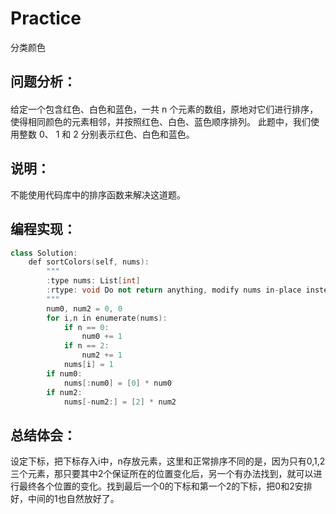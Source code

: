 # Practice
分类颜色
## 问题分析：
#### 
给定一个包含红色、白色和蓝色，一共 n 个元素的数组，原地对它们进行排序，使得相同颜色的元素相邻，并按照红色、白色、蓝色顺序排列。
此题中，我们使用整数 0、 1 和 2 分别表示红色、白色和蓝色。
## 说明：
不能使用代码库中的排序函数来解决这道题。
## 编程实现：
```C++
class Solution:
    def sortColors(self, nums):
        """
        :type nums: List[int]
        :rtype: void Do not return anything, modify nums in-place instead.
        """
        num0, num2 = 0, 0
        for i,n in enumerate(nums):
            if n == 0:
                num0 += 1
            if n == 2: 
                num2 += 1
            nums[i] = 1
        if num0:
            nums[:num0] = [0] * num0
        if num2:
            nums[-num2:] = [2] * num2
```
## 总结体会：
设定下标，把下标存入i中，n存放元素，这里和正常排序不同的是，因为只有0,1,2三个元素，那只要其中2个保证所在的位置变化后，另一个有办法找到，就可以进行最终各个位置的变化。找到最后一个0的下标和第一个2的下标，把0和2安排好，中间的1也自然放好了。